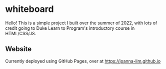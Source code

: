 # whiteboard
Hello! This is a simple project I built over the summer of 2022, with lots of credit going to Duke Learn to Program's introductory course in HTML/CSS/JS.

## Website
Currently deployed using GitHub Pages, over at https://joanna-lim.github.io
